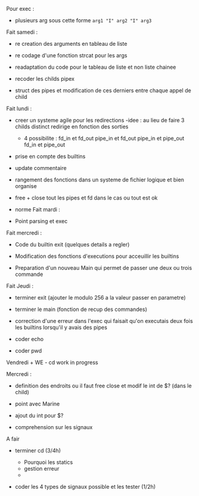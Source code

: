 Pour exec :

-	plusieurs arg sous cette forme ```arg1 "I" arg2 "I" arg3 ```

Fait samedi :

- re creation des arguments en tableau de liste

- re codage d'une fonction strcat pour les args

- readaptation du code pour le tableau de liste et non liste chainee
- recoder les childs pipex

- struct des pipes et modification de ces derniers entre chaque appel de child

Fait lundi :

- creer un systeme agile pour les redirections
	-idee : au lieu de faire 3 childs distinct redirige en fonction des sorties 
	- 4 possibilite : fd_in et fd_out
					  pipe_in et fd_out
					  pipe_in et pipe_out
					  fd_in et pipe_out

- prise en compte des builtins

- update commentaire

- rangement des fonctions dans un systeme de fichier logique et bien organise

- free + close tout les pipes et fd dans le cas ou tout est ok

- norme
Fait mardi :

-	Point parsing et exec

Fait mercredi :

-	Code du builtin exit (quelques details a regler) 

-	Modification des fonctions d'executions pour acceuillir les builtins

-	Preparation d'un nouveau Main qui permet de passer une deux ou trois commande

Fait Jeudi :

-	terminer exit (ajouter le modulo 256 a la valeur passer en 
parametre)

-	terminer le main (fonction de recup des commandes)

-	correction d'une erreur dans l'exec qui faisait qu'on executais deux 	fois les builtins lorsqu'il y avais des pipes

-	coder echo

-	coder pwd

Vendredi + WE
	- cd work in progress


Mercredi :

-	definition des endroits ou il faut free close et modif le int de $? (dans le child)

-	point avec Marine

-	ajout du int pour $?

-	comprehension sur les signaux 

A fair

- terminer cd (3/4h)
	- Pourquoi les statics 
	- gestion erreur
	- 

- coder les 4 types de signaux possible et les tester (1/2h)


